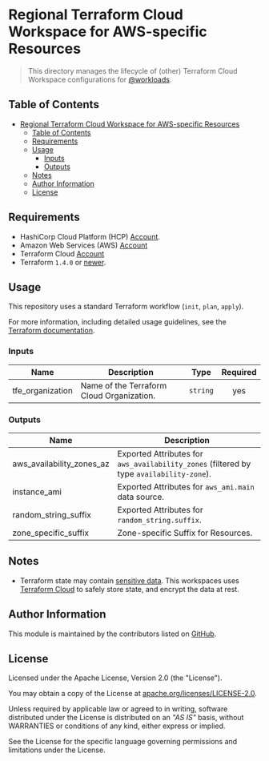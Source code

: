 # Regional Terraform Cloud Workspace for AWS-specific Resources

> This directory manages the lifecycle of (other) Terraform Cloud Workspace configurations for [@workloads](https://github.com/workloads).

## Table of Contents

<!-- TOC -->
* [Regional Terraform Cloud Workspace for AWS-specific Resources](#regional-terraform-cloud-workspace-for-aws-specific-resources)
  * [Table of Contents](#table-of-contents)
  * [Requirements](#requirements)
  * [Usage](#usage)
    * [Inputs](#inputs)
    * [Outputs](#outputs)
  * [Notes](#notes)
  * [Author Information](#author-information)
  * [License](#license)
<!-- TOC -->

## Requirements

* HashiCorp Cloud Platform (HCP) [Account](https://portal.cloud.hashicorp.com/sign-in).
* Amazon Web Services (AWS) [Account](https://aws.amazon.com/account/)
* Terraform Cloud [Account](https://app.terraform.io/session)
* Terraform `1.4.0` or [newer](https://developer.hashicorp.com/terraform/downloads).

## Usage

This repository uses a standard Terraform workflow (`init`, `plan`, `apply`).

For more information, including detailed usage guidelines, see the [Terraform documentation](https://developer.hashicorp.com/terraform/cli/commands).

<!-- BEGIN_TF_DOCS -->
### Inputs

| Name | Description | Type | Required |
|------|-------------|------|:--------:|
| tfe_organization | Name of the Terraform Cloud Organization. | `string` | yes |

### Outputs

| Name | Description |
|------|-------------|
| aws_availability_zones_az | Exported Attributes for `aws_availability_zones` (filtered by type `availability-zone`). |
| instance_ami | Exported Attributes for `aws_ami.main` data source. |
| random_string_suffix | Exported Attributes for `random_string.suffix`. |
| zone_specific_suffix | Zone-specific Suffix for Resources. |
<!-- END_TF_DOCS -->

## Notes

* Terraform state may contain [sensitive data](https://developer.hashicorp.com/terraform/language/state/sensitive-data). This workspaces uses [Terraform Cloud](https://developer.hashicorp.com/terraform/cloud-docs) to safely store state, and encrypt the data at rest.

## Author Information

This module is maintained by the contributors listed on [GitHub](https://github.com/workloads/regional-aws-deployment/graphs/contributors).

## License

Licensed under the Apache License, Version 2.0 (the "License").

You may obtain a copy of the License at [apache.org/licenses/LICENSE-2.0](http://www.apache.org/licenses/LICENSE-2.0).

Unless required by applicable law or agreed to in writing, software distributed under the License is distributed on an _"AS IS"_ basis, without WARRANTIES or conditions of any kind, either express or implied.

See the License for the specific language governing permissions and limitations under the License.
